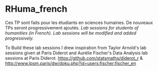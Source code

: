 # RHuma_french
Ces TP sont faits pour les étudiants en sciences humaines. De nouveaux TPs seront progressivement ajoutés.
*Lab sessions for students of humanities (in French). Lab sessions will be modified and added progressively.*

To Build these lab sessions I drew inspiration from Taylor Arnold's lab sessions given at Paris Diderot and Aurélie Fischer's Data Analysis lab sessions at Paris Diderot.
https://github.com/statsmaths/diderot_r  & http://www.lpsm.paris/dw/doku.php?id=users:fischer:fischer_en


